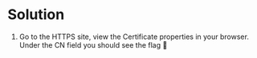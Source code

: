 # Solution

1. Go to the HTTPS site, view the Certificate properties in your browser. Under the CN field you should see the flag 🙂
